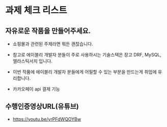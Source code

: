 # 과제 체크 리스트

## 자유로운 작품을 만들어주세요.

- 쇼핑몰과 관련된 주제라면 뭐든 괜찮습니다.
- 참고로 에이블리 개발자 분들이 주로 사용하시는 기술스택은 장고 DRF, MySQL, 엘라스틱서치 입니다.
- 이번 작품에 에이블리 개발자 분들에게 어필할 수 있는 부분을 만드는게 취업에 유리합니다.
 
- 카카오페이 api 결제 기능


## 수행인증영상URL(유튜브)

- https://youtu.be/yrPFdWQOYBw